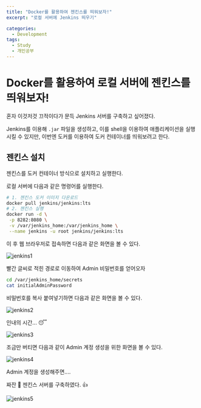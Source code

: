 ```yaml
---
title: "Docker를 활용하여 젠킨스를 띄워보자!"
excerpt: "로컬 서버에 Jenkins 띄우기"

categories:
  - Development
tags:
  - Study
  - 개인공부
---
```




# Docker를 활용하여 로컬 서버에 젠킨스를 띄워보자!

혼자 이것저것 끄적이다가 문득 Jenkins 서버를 구축하고 싶어졌다.

Jenkins를 이용해 `.jar` 파일을 생성하고, 이를 shell을 이용하여 애플리케이션을 실행시킬 수 있지만, 이번엔 도커를 이용하여 도커 컨테이너를 띄워보려고 한다.



## 젠킨스 설치

 젠킨스를 도커 컨테이너 방식으로 설치하고 실행한다.

로컬 서버에 다음과 같은 명령어를 실행한다.

```sh
# 1. 젠킨스 도커 이미지 다운로드
docker pull jenkins/jenkins:lts
# 2. 젠킨스 실행
docker run -d \
 -p 8282:8080 \
 -v /var/jenkins_home:/var/jenkins_home \
 --name jenkins -u root jenkins/jenkins:lts
```

이 후 웹 브라우저로 접속하면 다음과 같은 화면을 볼 수 있다.

![jenkins1](https://user-images.githubusercontent.com/37808594/117401388-76734b80-af3f-11eb-8cb5-cf53b7b794a0.png)

빨간 글씨로 적힌 경로로 이동하여 Admin 비밀번호를 얻어오자

```sh
cd /var/jenkins_home/secrets
cat initialAdminPassword
```

비밀번호를 복사 붙여넣기하면 다음과 같은 화면을 볼 수 있다.

![jenkins2](https://user-images.githubusercontent.com/37808594/117401392-78d5a580-af3f-11eb-8013-4ce4e6e5e69d.png)

인내의 시간... 😴

![jenkins3](https://user-images.githubusercontent.com/37808594/117401394-796e3c00-af3f-11eb-88f0-ed11641da612.png)



조금만 버티면 다음과 같이 Admin 계정 생성을 위한 화면을 볼 수 있다.

![jenkins4](https://user-images.githubusercontent.com/37808594/117401396-7a06d280-af3f-11eb-8869-6d9ebb2a5dcc.png)

Admin 계정을 생성해주면....

짜잔 👏 젠킨스 서버를 구축하였다. 👍

![jenkins5](https://user-images.githubusercontent.com/37808594/117401399-7b37ff80-af3f-11eb-81b2-0066c84edd9a.png)

